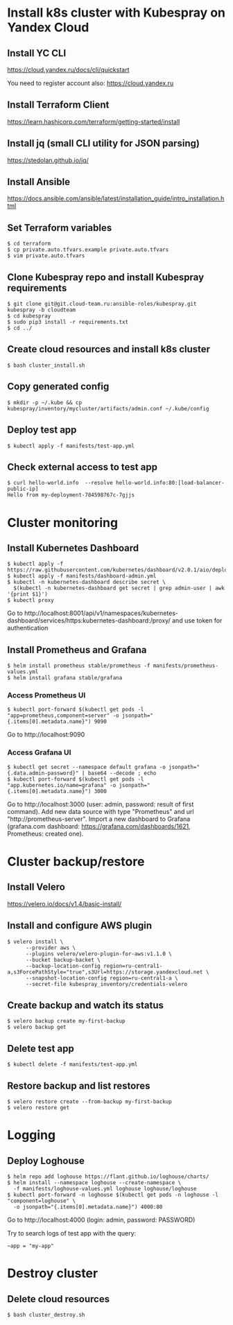 # Install k8s cluster with Kubespray on Yandex Cloud

## Install YC CLI

https://cloud.yandex.ru/docs/cli/quickstart

You need to register account also: https://cloud.yandex.ru

## Install Terraform Client 

https://learn.hashicorp.com/terraform/getting-started/install

## Install jq (small CLI utility for JSON parsing)

https://stedolan.github.io/jq/

## Install Ansible

https://docs.ansible.com/ansible/latest/installation_guide/intro_installation.html

## Set Terraform variables
```
$ cd terraform
$ cp private.auto.tfvars.example private.auto.tfvars
$ vim private.auto.tfvars
```

## Clone Kubespray repo and install Kubespray requirements
```
$ git clone git@git.cloud-team.ru:ansible-roles/kubespray.git kubespray -b cloudteam
$ cd kubespray
$ sudo pip3 install -r requirements.txt
$ cd ../
```

## Create cloud resources and install k8s cluster
```
$ bash cluster_install.sh
```

## Copy generated config
```
$ mkdir -p ~/.kube && cp kubespray/inventory/mycluster/artifacts/admin.conf ~/.kube/config
```

## Deploy test app
```
$ kubectl apply -f manifests/test-app.yml
```

## Check external access to test app
```
$ curl hello-world.info  --resolve hello-world.info:80:[load-balancer-public-ip]
Hello from my-deployment-784598767c-7gjjs
```

# Cluster monitoring

## Install Kubernetes Dashboard
```
$ kubectl apply -f https://raw.githubusercontent.com/kubernetes/dashboard/v2.0.1/aio/deploy/recommended.yaml
$ kubectl apply -f manifests/dashboard-admin.yml
$ kubectl -n kubernetes-dashboard describe secret \
  $(kubectl -n kubernetes-dashboard get secret | grep admin-user | awk '{print $1}')
$ kubectl proxy
```
Go to http://localhost:8001/api/v1/namespaces/kubernetes-dashboard/services/https:kubernetes-dashboard:/proxy/
and use token for authentication

## Install Prometheus and Grafana
```
$ helm install prometheus stable/prometheus -f manifests/prometheus-values.yml
$ helm install grafana stable/grafana
```

### Access Prometheus UI
```
$ kubectl port-forward $(kubectl get pods -l "app=prometheus,component=server" -o jsonpath="{.items[0].metadata.name}") 9090
```
Go to http://localhost:9090

### Access Grafana UI
```
$ kubectl get secret --namespace default grafana -o jsonpath="{.data.admin-password}" | base64 --decode ; echo
$ kubectl port-forward $(kubectl get pods -l "app.kubernetes.io/name=grafana" -o jsonpath="{.items[0].metadata.name}") 3000
```

Go to http://localhost:3000 (user: admin, password: result of first command).
Add new data source with type "Prometheus" and url "http://prometheus-server".
Import a new dashboard to Grafana (grafana.com dashboard: https://grafana.com/dashboards/1621, Prometheus: created one).

# Cluster backup/restore

## Install Velero

https://velero.io/docs/v1.4/basic-install/

## Install and configure AWS plugin
```
$ velero install \
      --provider aws \
      --plugins velero/velero-plugin-for-aws:v1.1.0 \
      --bucket backup-backet \
      --backup-location-config region=ru-central1-a,s3ForcePathStyle="true",s3Url=https://storage.yandexcloud.net \
      --snapshot-location-config region=ru-central1-a \
      --secret-file kubespray_inventory/credentials-velero
```

## Create backup and watch its status
```
$ velero backup create my-first-backup
$ velero backup get
```

## Delete test app
```
$ kubectl delete -f manifests/test-app.yml
```

## Restore backup and list restores
```
$ velero restore create --from-backup my-first-backup
$ velero restore get
```

# Logging

## Deploy Loghouse
```
$ helm repo add loghouse https://flant.github.io/loghouse/charts/
$ helm install --namespace loghouse --create-namespace \
  -f manifests/loghouse-values.yml loghouse loghouse/loghouse
$ kubectl port-forward -n loghouse $(kubectl get pods -n loghouse -l "component=loghouse" \
  -o jsonpath="{.items[0].metadata.name}") 4000:80
```
Go to http://localhost:4000 (login: admin, password: PASSWORD)

Try to search logs of test app with the query:
```
~app = "my-app"
```

# Destroy cluster

## Delete cloud resources
```
$ bash cluster_destroy.sh
```

